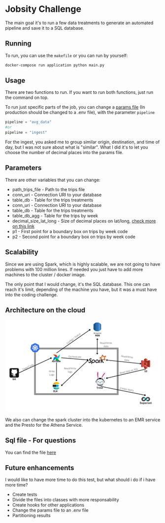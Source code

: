 # Jobsity Challenge

The main goal it's to run a few data treatments to generate an automated pipeline and save it to a SQL database.

## Running

To run, you can use the ```makefile``` or you can run by yourself:

```bash
docker-compose run application python main.py
```

## Usage

There are two functions to run. 
If you want to run both functions, just run the command on top. 

To run just specific parts of the job, you can change a [params file](./app/params.py) (In production should be changed to a .env file), with the parameter ```pipeline```


```python
pipeline = "avg_data"
#or
pipeline = "ingest"
```

For the ingest, you asked me to group similar origin, destination, and time of day, but I was not sure about what is "similar". What I did it's to let you choose the number of decimal places into the params file.


## Parameters
There are other variables that you can change:

- path_trips_file - Path to the trips file
- conn_uri - Connection URI to your database
- table_db - Table for the trips treatments
- conn_uri - Connection URI to your database
- table_db - Table for the trips treatments
- table_db_agg - Table for the trips by week
- decimal_size_lat_long - Size of decimal places on lat/long, [check more on this link](http://wiki.gis.com/wiki/index.php/Decimal_degrees)
- p1 - First point for a boundary box on trips by week code
- p2 - Second point for a boundary box on trips by week code


## Scalability
Since we are using Spark, which is highly scalable, we are not going to have problems with 100 million lines. If needed you just have to add more machines to the cluster / docker image.

The only point that I would change, it's the SQL database. This one can reach it's limit, depending of the machine you have, but it was a must have into the coding challenge.


## Architecture on the cloud

![Simple Architecture](./docs/architecture.png)

We also can change the spark cluster into the kubernetes to an EMR service and the Presto for the Athena Service.


## Sql file - For questions

You can find the file [here](./sql_answers/answers.sql)


## Future enhancements

I would like to have more time to do this test, but what should i do if i have more time?

- Create tests
- Divide the files into classes with more responsability
- Create hooks for other applications
- Change the params file to an .env file
- Partitioning results
